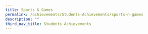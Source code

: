 ```yaml
---
title: Sports & Games
permalink: /achievements/Students-Achievements/sports-n-games
description: ""
third_nav_title: Students Achievements
---
```

